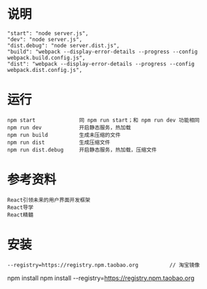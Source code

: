 # 说明

    "start": "node server.js",
    "dev": "node server.js",
    "dist.debug": "node server.dist.js",
    "build": "webpack --display-error-details --progress --config webpack.build.config.js",
    "dist": "webpack --display-error-details --progress --config webpack.dist.config.js",

# 运行

    npm start              同 npm run start；和 npm run dev 功能相同
    npm run dev            开启静态服务，热加载
    npm run build          生成未压缩的文件
    npm run dist           生成压缩文件
    npm run dist.debug     开启静态服务，热加载，压缩文件


# 参考资料

    React引领未来的用户界面开发框架
    React导学
    React精髓

# 安装 

    --registry=https://registry.npm.taobao.org          // 淘宝镜像



npm install 
npm install --registry=https://registry.npm.taobao.org